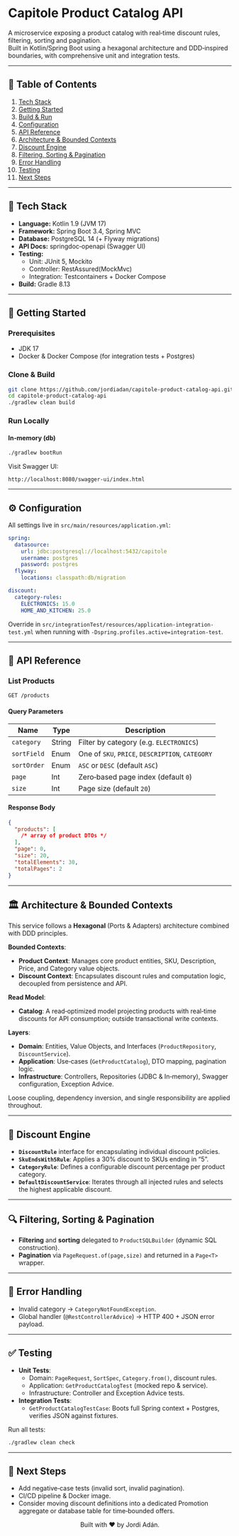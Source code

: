# Capitole Product Catalog API

A microservice exposing a product catalog with real‑time discount rules, filtering, sorting and pagination.  
Built in Kotlin/Spring Boot using a hexagonal architecture and DDD‐inspired boundaries, with comprehensive unit and
integration tests.

---

## 📝 Table of Contents

1. [Tech Stack](#-tech-stack)
2. [Getting Started](#-getting-started)
3. [Build & Run](#-build--run)
4. [Configuration](#-configuration)
5. [API Reference](#-api-reference)
6. [Architecture & Bounded Contexts](#-architecture--bounded-contexts)
7. [Discount Engine](#-discount-engine)
8. [Filtering, Sorting & Pagination](#-filtering-sorting--pagination)
9. [Error Handling](#-error-handling)
10. [Testing](#-testing)
11. [Next Steps](#-next-steps)

---

## 🔧 Tech Stack

- **Language:** Kotlin 1.9 (JVM 17)
- **Framework:** Spring Boot 3.4, Spring MVC
- **Database:** PostgreSQL 14 (+ Flyway migrations)
- **API Docs:** springdoc‑openapi (Swagger UI)
- **Testing:**
    - Unit: JUnit 5, Mockito
    - Controller: RestAssured(MockMvc)
    - Integration: Testcontainers + Docker Compose
- **Build:** Gradle 8.13

---

## 🚀 Getting Started

### Prerequisites

- JDK 17
- Docker & Docker Compose (for integration tests + Postgres)

### Clone & Build

```bash
git clone https://github.com/jordiadan/capitole-product-catalog-api.git
cd capitole-product-catalog-api
./gradlew clean build
```

### Run Locally

#### In‑memory (db)

```bash
./gradlew bootRun
```

Visit Swagger UI:
```
http://localhost:8080/swagger-ui/index.html
```

---

## ⚙️ Configuration

All settings live in `src/main/resources/application.yml`:

```yaml
spring:
  datasource:
    url: jdbc:postgresql://localhost:5432/capitole
    username: postgres
    password: postgres
  flyway:
    locations: classpath:db/migration

discount:
  category-rules:
    ELECTRONICS: 15.0
    HOME_AND_KITCHEN: 25.0
```

Override in `src/integrationTest/resources/application-integration-test.yml` when running with
`-Dspring.profiles.active=integration-test`.

---

## 📖 API Reference

### List Products

```
GET /products
```

#### Query Parameters

| Name        | Type   | Description                                      |
|-------------|--------|--------------------------------------------------|
| `category`  | String | Filter by category (e.g. `ELECTRONICS`)          |
| `sortField` | Enum   | One of `SKU`, `PRICE`, `DESCRIPTION`, `CATEGORY` |
| `sortOrder` | Enum   | `ASC` or `DESC` (default `ASC`)                  |
| `page`      | Int    | Zero‑based page index (default `0`)              |
| `size`      | Int    | Page size (default `20`)                         |

#### Response Body

```json
{
  "products": [
    /* array of product DTOs */
  ],
  "page": 0,
  "size": 20,
  "totalElements": 30,
  "totalPages": 2
}
```

---

## 🏛 Architecture & Bounded Contexts

This service follows a **Hexagonal** (Ports & Adapters) architecture combined with DDD principles.

**Bounded Contexts**:

- **Product Context**: Manages core product entities, SKU, Description, Price, and Category value objects.
- **Discount Context**: Encapsulates discount rules and computation logic, decoupled from persistence and API.

**Read Model**:

- **Catalog**: A read‑optimized model projecting products with real‑time discounts for API consumption; outside
  transactional write contexts.

**Layers**:

- **Domain**: Entities, Value Objects, and Interfaces (`ProductRepository`, `DiscountService`).
- **Application**: Use‑cases (`GetProductCatalog`), DTO mapping, pagination logic.
- **Infrastructure**: Controllers, Repositories (JDBC & In‑memory), Swagger configuration, Exception Advice.

Loose coupling, dependency inversion, and single responsibility are applied throughout.

---

## 🔢 Discount Engine

- **`DiscountRule`** interface for encapsulating individual discount policies.
- **`SkuEndsWith5Rule`**: Applies a 30% discount to SKUs ending in “5”.
- **`CategoryRule`**: Defines a configurable discount percentage per product category.
- **`DefaultDiscountService`**: Iterates through all injected rules and selects the highest applicable discount.

---

## 🔍 Filtering, Sorting & Pagination

- **Filtering** and **sorting** delegated to `ProductSQLBuilder` (dynamic SQL construction).
- **Pagination** via `PageRequest.of(page,size)` and returned in a `Page<T>` wrapper.

---

## 🚨 Error Handling

- Invalid category → `CategoryNotFoundException`.
- Global handler (`@RestControllerAdvice`) → HTTP 400 + JSON error payload.

---

## ✅ Testing

- **Unit Tests**:
    - Domain: `PageRequest`, `SortSpec`, `Category.from()`, discount rules.
    - Application: `GetProductCatalogTest` (mocked repo & service).
    - Infrastructure: Controller and Exception Advice tests.
- **Integration Tests**:
    - `GetProductCatalogTestCase`: Boots full Spring context + Postgres, verifies JSON against fixtures.

Run all tests:
```bash
./gradlew clean check
```

---

## 🎯 Next Steps

- Add negative‑case tests (invalid sort, invalid pagination).
- CI/CD pipeline & Docker image.
- Consider moving discount definitions into a dedicated Promotion aggregate or database table for time‑bounded offers.

<p align="center">Built with ❤️ by Jordi Adán.</p>

